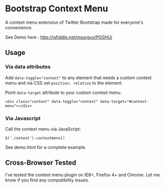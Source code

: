Bootstrap Context Menu
======================

A context menu extension of Twitter Bootstrap made for everyone's convenience.

See Demo here : http://jsfiddle.net/msurguy/PG5HU/

Usage
-----

### Via data attributes

Add `data-toggle="context"` to any element that needs a custom context menu and via CSS set `position: relative` to the element.

Point `data-target` attribute to your custom context menu.

`<div class="context" data-toggle="context" data-target="#context-menu"></div>`

### Via Javascript

Call the context menu via JavaScript:

`$('.context').contextmenu()`

See demo.html for a complete example.

Cross-Browser Tested
--------------------

I've tested the context menu plugin on IE8+, Firefox 4+ and Chrome. Let me know if you find any compatibility issues.